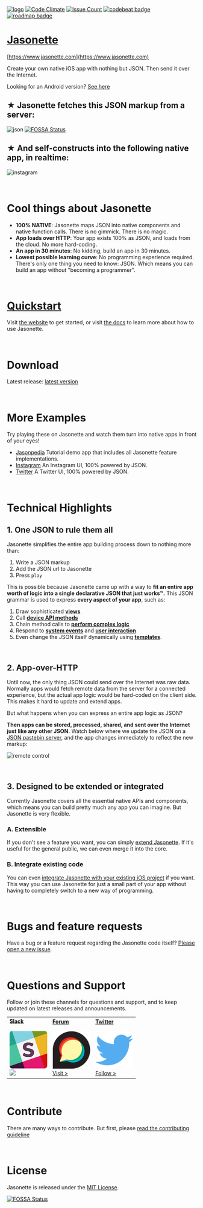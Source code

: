 [![logo](https://raw.githubusercontent.com/gliechtenstein/images/master/jasonette.png)](http://www.jasonette.com)
[![Code Climate](https://codeclimate.com/github/Jasonette/JASONETTE-iOS/badges/gpa.svg)](https://codeclimate.com/github/Jasonette/JASONETTE-iOS)
[![Issue Count](https://codeclimate.com/github/Jasonette/JASONETTE-iOS/badges/issue_count.svg)](https://codeclimate.com/github/Jasonette/JASONETTE-iOS)
[![codebeat badge](https://codebeat.co/badges/f31161b4-1729-4968-bc65-5e8e8b102869)](https://codebeat.co/projects/github-com-jasonette-jasonette-ios)
[![roadmap badge](https://img.shields.io/badge/visit%20the-roadmap-blue.svg)](https://github.com/Jasonette/JASONETTE-iOS/projects/1)
# [Jasonette](https://www.jasonette.com)

[https://www.jasonette.com](https://www.jasonette.com)

Create your own native iOS app with nothing but JSON. Then send it over the Internet.

Looking for an Android version? [See here](https://www.github.com/Jasonette/JASONETTE-Android)

## ★ Jasonette fetches this JSON markup from a server:

![json](https://raw.githubusercontent.com/gliechtenstein/images/master/json.png)
[![FOSSA Status](https://app.fossa.io/api/projects/git%2Bhttps%3A%2F%2Fgithub.com%2FanilMobileDevelopement%2FJASONETTE-iOS.svg?type=shield)](https://app.fossa.io/projects/git%2Bhttps%3A%2F%2Fgithub.com%2FanilMobileDevelopement%2FJASONETTE-iOS?ref=badge_shield)

## ★ And self-constructs into the following native app, in realtime:

![instagram](https://github.com/Jasonette/Instagram-UI-example/blob/master/images/instagram.gif)

<br>

# Cool things about Jasonette

- **100% NATIVE**: Jasonette maps JSON into native components and native function calls. There is no gimmick. There is no magic.
- **App loads over HTTP**: Your app exists 100% as JSON, and loads from the cloud. No more hard-coding.
- **An app in 30 minutes**: No kidding, build an app in 30 minutes.
- **Lowest possible learning curve**: No programming experience required. There's only one thing you need to know: JSON. Which means you can build an app without "becoming a programmer".

<br>

# [Quickstart](https://jasonette.github.io/documentation/#quickstart)
Visit [the website](http://www.jasonette.com) to get started, or visit [the docs](https://jasonette.github.io/documentation) to learn more about how to use Jasonette.

<br>

# Download
Latest release: [latest version](https://github.com/Jasonette/JASONETTE-iOS/archive/master.zip)

<br>

# More Examples
Try playing these on Jasonette and watch them turn into native apps in front of your eyes!

* [Jasonpedia](https://github.com/Jasonette/Jasonpedia) Tutorial demo app that includes all Jasonette feature implementations.
* [Instagram](https://github.com/Jasonette/Instagram-UI-example) An Instagram UI, 100% powered by JSON.
* [Twitter](https://github.com/Jasonette/Twitter-UI-example) A Twitter UI, 100% powered by JSON.

<br>

# Technical Highlights

## 1. One JSON to rule them all

Jasonette simplifies the entire app building process down to nothing more than:

1. Write a JSON markup
2. Add the JSON url to Jasonette
3. Press `play`

This is possible because Jasonette came up with a way to **fit an entire app worth of logic into a single declarative JSON that just works™.** This JSON grammar is used to express **every aspect of your app**, such as:

1. Draw sophisticated [**views**](https://jasonette.github.io/documentation/document)
2. Call [**device API methods**](https://jasonette.github.io/documentation/actions/#api)
3. Chain method calls to [**perform complex logic**](https://jasonette.github.io/documentation/actions/#b-handling-another-actions-result)
4. Respond to [**system events**](https://jasonette.github.io/documentation/actions/#system-events) and [**user interaction**](https://jasonette.github.io/documentation/actions/#a-handling-user-interaction)
5. Even change the JSON itself dynamically using [**templates**](https://jasonette.github.io/documentation/templates).

<br>

## 2. App-over-HTTP
Until now, the only thing JSON could send over the Internet was raw data. Normally apps would fetch remote data from the server for a connected experience, but the actual app logic would be hard-coded on the client side. This makes it hard to update and extend apps.

But what happens when you can express an entire app logic as JSON?

**Then apps can be stored, processed, shared, and sent over the Internet just like any other JSON.** Watch below where we update the JSON on a [JSON pastebin server](https://www.jasonbase.com), and the app changes immediately to reflect the new markup:

![remote control](http://i.giphy.com/3o7TKrdmlX5uD7RszK.gif)

<br>

## 3. Designed to be extended or integrated
Currently Jasonette covers all the essential native APIs and components, which means you can build pretty much any app you can imagine. But Jasonette is very flexible.

### A. Extensible
If you don't see a feature you want, you can simply [extend Jasonette](https://jasonette.github.io/documentation/advanced/#extension-vs-integration). If it's useful for the general public, we can even merge it into the core.

### B. Integrate existing code
You can even [integrate Jasonette with your existing iOS project](https://jasonette.github.io/documentation/advanced/#extension-vs-integration) if you want. This way you can use Jasonette for just a small part of your app without having to completely switch to a new way of programming.

<br>

# Bugs and feature requests

Have a bug or a feature request regarding the Jasonette code itself? [Please open a new issue](https://github.com/Jasonette/JASONETTE-iOS/issues/new).

<br>

# Questions and Support
Follow or join these channels for questions and support, and to keep updated on latest releases and announcements.

<table class='equalwidth follow'>
  <tr>
		<td>
			<a href='https://jasonette.now.sh'>
        <b>Slack</b><br><br>
        <img src='https://raw.githubusercontent.com/gliechtenstein/images/master/slack_smaller.png'>
        <br>
        <img src="https://jasonette.now.sh/badge.svg">
      </a>
		</td>
		<td>
			<a href='https://forum.jasonette.com'>
        <b>Forum</b><br><br>
				<img src='https://raw.githubusercontent.com/gliechtenstein/images/master/discourse_smaller.png'>
        <br>
        Visit >
			</a>
		</td>
		<td>
			<a href='https://www.twitter.com/jasonclient'>
        <b>Twitter</b><br><br>
				<img src='https://raw.githubusercontent.com/gliechtenstein/images/master/twitter_smaller.png'>
        <br>
        Follow >
			</a>
		</td>
	</tr>
</table>

<br>

# Contribute
There are many ways to contribute. But first, please [read the contributing guideline](CONTRIBUTING.md)

<br>

# License
Jasonette is released under the [MIT License](http://www.opensource.org/licenses/MIT).


[![FOSSA Status](https://app.fossa.io/api/projects/git%2Bhttps%3A%2F%2Fgithub.com%2FanilMobileDevelopement%2FJASONETTE-iOS.svg?type=large)](https://app.fossa.io/projects/git%2Bhttps%3A%2F%2Fgithub.com%2FanilMobileDevelopement%2FJASONETTE-iOS?ref=badge_large)